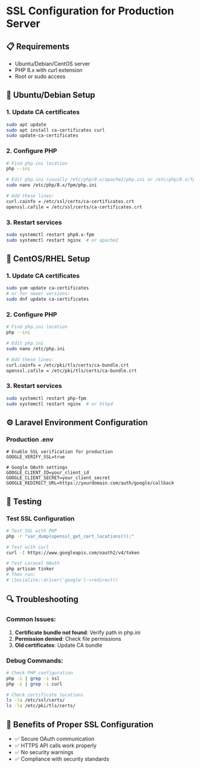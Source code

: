 # SSL Configuration for Production Server

## 📋 Requirements
- Ubuntu/Debian/CentOS server
- PHP 8.x with curl extension
- Root or sudo access

## 🔧 Ubuntu/Debian Setup

### 1. Update CA certificates
```bash
sudo apt update
sudo apt install ca-certificates curl
sudo update-ca-certificates
```

### 2. Configure PHP
```bash
# Find php.ini location
php --ini

# Edit php.ini (usually /etc/php/8.x/apache2/php.ini or /etc/php/8.x/fpm/php.ini)
sudo nano /etc/php/8.x/fpm/php.ini

# Add these lines:
curl.cainfo = /etc/ssl/certs/ca-certificates.crt
openssl.cafile = /etc/ssl/certs/ca-certificates.crt
```

### 3. Restart services
```bash
sudo systemctl restart php8.x-fpm
sudo systemctl restart nginx  # or apache2
```

## 🔧 CentOS/RHEL Setup

### 1. Update CA certificates
```bash
sudo yum update ca-certificates
# or for newer versions:
sudo dnf update ca-certificates
```

### 2. Configure PHP
```bash
# Find php.ini location
php --ini

# Edit php.ini
sudo nano /etc/php.ini

# Add these lines:
curl.cainfo = /etc/pki/tls/certs/ca-bundle.crt
openssl.cafile = /etc/pki/tls/certs/ca-bundle.crt
```

### 3. Restart services
```bash
sudo systemctl restart php-fpm
sudo systemctl restart nginx  # or httpd
```

## ⚙️ Laravel Environment Configuration

### Production .env
```env
# Enable SSL verification for production
GOOGLE_VERIFY_SSL=true

# Google OAuth settings
GOOGLE_CLIENT_ID=your_client_id
GOOGLE_CLIENT_SECRET=your_client_secret
GOOGLE_REDIRECT_URL=https://yourdomain.com/auth/google/callback
```

## 🧪 Testing

### Test SSL Configuration
```bash
# Test SSL with PHP
php -r "var_dump(openssl_get_cert_locations());"

# Test with curl
curl -I https://www.googleapis.com/oauth2/v4/token

# Test Laravel OAuth
php artisan tinker
# Then run:
# \Socialite::driver('google')->redirect()
```

## 🔍 Troubleshooting

### Common Issues:
1. **Certificate bundle not found**: Verify path in php.ini
2. **Permission denied**: Check file permissions
3. **Old certificates**: Update CA bundle

### Debug Commands:
```bash
# Check PHP configuration
php -i | grep -i ssl
php -i | grep -i curl

# Check certificate locations
ls -la /etc/ssl/certs/
ls -la /etc/pki/tls/certs/
```

## 🎯 Benefits of Proper SSL Configuration
- ✅ Secure OAuth communication
- ✅ HTTPS API calls work properly
- ✅ No security warnings
- ✅ Compliance with security standards 